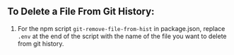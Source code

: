 ## To Delete a File From Git History:

1. For the npm script `git-remove-file-from-hist` in package.json, replace `.env` at the end of the script with the name of the file you want to delete from git history.
